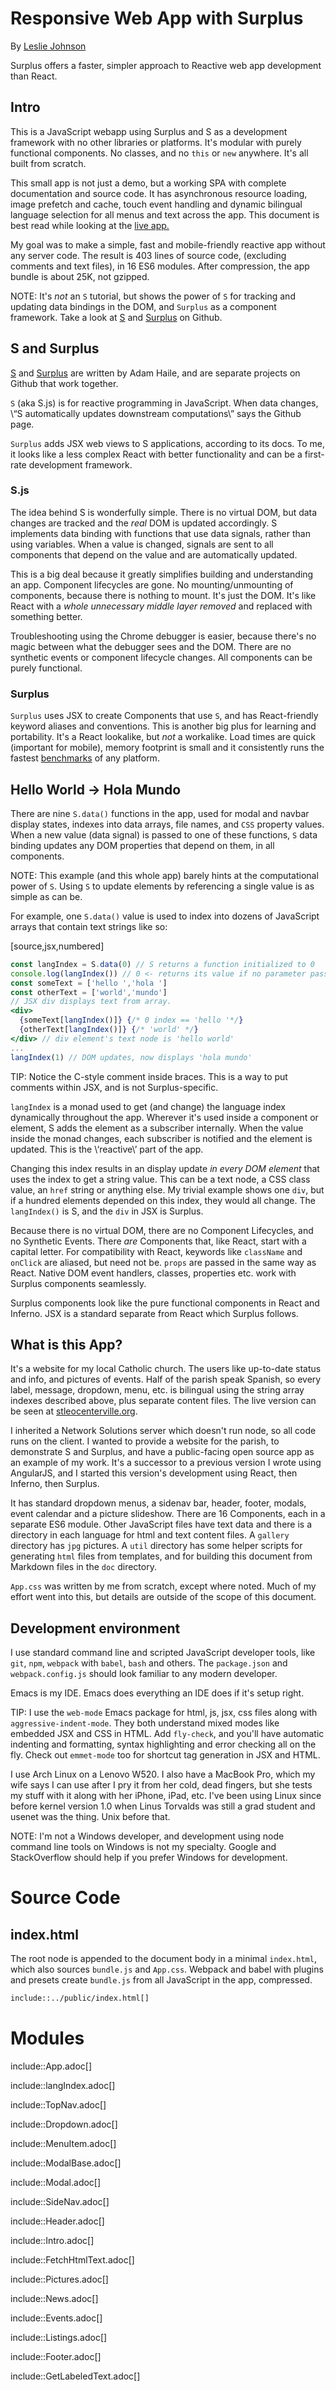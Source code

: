 
# Responsive Web App with Surplus
By [Leslie Johnson](http://les-johnson.com)

Surplus offers a faster, simpler approach to Reactive web app development than React.

## Intro

This is a JavaScript webapp using Surplus and S as a development
framework with no other libraries or platforms. It's modular with
purely functional components. No classes, and no `this` or `new`
anywhere. It's all built from scratch.

This small app is not just a demo, but a working SPA with complete
documentation and source code. It has asynchronous resource loading,
image prefetch and cache, touch event handling and dynamic bilingual language
selection for all menus and text across the app. This document is best read
while looking at the [live app.](http://stleocenterville.org)

My goal was to make a simple, fast and mobile-friendly reactive app
without any server code. The result is 403 lines of source code,
(excluding comments and text files), in 16 ES6 modules. After
compression, the app bundle is about 25K, not gzipped.

NOTE: It's *not* an `S` tutorial, but shows the power of `S` for tracking
and updating data bindings in the DOM, and `Surplus` as a component
framework. Take a look at [S](https://github.com/adamhaile/S) and
[Surplus](https://github.com/adamhaile/surplus) on Github.

## S and Surplus

[S](https://github.com/adamhaile/S) and
[Surplus](https://github.com/adamhaile/surplus) are written by Adam
Haile, and are separate projects on Github that work together.

`S` (aka S.js) is for reactive programming in JavaScript. When data
changes, \“S automatically updates downstream computations\” says the
Github page.

`Surplus` adds JSX web views to S applications, according to its
docs. To me, it looks like a less complex React with better
functionality and can be a first-rate development framework.

### S.js

The idea behind S is wonderfully simple. There is no virtual DOM,
but data changes are tracked and the *real* DOM is updated
accordingly. S implements data binding with functions that use data
signals, rather than using variables. When a value is changed, signals
are sent to all components that depend on the value and are
automatically updated. 

This is a big deal because it greatly simplifies building and
understanding an app. Component lifecycles are gone. No
mounting/unmounting of components, because there is nothing to
mount. It's just the DOM. It's like React with a *whole unnecessary
middle layer removed* and replaced with something better.

Troubleshooting using the Chrome debugger is easier, because there's
no magic between what the debugger sees and the DOM. There are no
synthetic events or component lifecycle changes. All components can be
purely functional.

### Surplus

`Surplus` uses JSX to create Components that use `S`, and has
React-friendly keyword aliases and conventions. This is another big
plus for learning and portability. It's a React lookalike, but *not* a
workalike. Load times are quick (important for mobile), memory
footprint is small and it consistently runs the fastest
[benchmarks](https://github.com/krausest/js-framework-benchmark) of
any platform.

## Hello World -> Hola Mundo
There are nine `S.data()` functions in the app, used for modal and
navbar display states, indexes into data arrays, file names, and `CSS`
property values. When a new value (data signal) is passed to one of
these functions, `S` data binding updates any DOM properties that
depend on them, in all components.

NOTE: This example (and this whole app) barely hints at the
computational power of `S`. Using `S` to update elements by
referencing a single value is as simple as can be.

For example, one `S.data()` value is used to index into dozens of
JavaScript arrays that contain text strings like so:

[source,jsx,numbered]
```jsx
const langIndex = S.data(0) // S returns a function initialized to 0
console.log(langIndex()) // 0 <- returns its value if no parameter passed.
const someText = ['hello ','hola ']
const otherText = ['world','mundo']
// JSX div displays text from array.
<div>
  {someText[langIndex()]} {/* 0 index == 'hello '*/}
  {otherText[langIndex()]} {/* 'world' */}
</div> // div element's text node is 'hello world'
...
langIndex(1) // DOM updates, now displays 'hola mundo'
```

TIP: Notice the C-style comment inside braces. This is a way to
put comments within JSX, and is not Surplus-specific.

`langIndex` is a monad used to get (and change) the language index
dynamically throughout the app. Wherever it's used inside a component or
element, S adds the element as a subscriber internally. When the
value inside the monad changes, each subscriber is notified and the
element is updated. This is the \‘reactive\’ part of the app.

Changing this index results in an display update *in every DOM
element* that uses the index to get a string value. This can be a
text node, a CSS class value, an `href` string or anything else. My
trivial example shows one `div`, but if a hundred elements depended on
this index, they would all change. The `langIndex()` is S, and the
`div` in JSX is Surplus.

Because there is no virtual DOM, there are no Component Lifecycles,
and no Synthetic Events. There *are* Components that, like React,
start with a capital letter. For compatibility with React, keywords
like `className` and `onClick` are aliased, but need not be. `props`
are passed in the same way as React. Native DOM event handlers,
classes, properties etc. work with Surplus components seamlessly.

Surplus components look like the pure functional components in
React and Inferno. JSX is a standard separate from
React which Surplus follows.

## What is this App?
It's a website for my local Catholic church. The users like up-to-date
status and info, and pictures of events. Half of the parish speak
Spanish, so every label, message, dropdown, menu, etc. is bilingual
using the string array indexes described above, plus separate content
files. The live version can be seen at
[stleocenterville.org](http://stleocenterville.org).

I inherited a Network Solutions server which doesn't run node, so
all code runs on the client. I wanted to provide a website for the
parish, to demonstrate S and Surplus, and have a public-facing
open source app as an example of my work. It's a successor to a
previous version I wrote using AngularJS, and I started this
version's development using React, then Inferno, then Surplus.

It has standard dropdown menus, a sidenav bar,
header, footer, modals, event calendar and a picture
slideshow. There are 16 Components, each in a separate ES6
module. Other JavaScript files have text data and there is a directory
in each language for html and text content files. A `gallery` directory has
`jpg` pictures. A `util` directory has some helper scripts for
generating `html` files from templates, and for building this document
from Markdown files in the `doc` directory.

`App.css` was written by me from scratch, except where noted. Much of my
effort went into this, but details are outside of the scope of this
document.

## Development environment

I use standard command line and scripted JavaScript developer tools,
like `git`, `npm`, `webpack` with `babel`, `bash` and others. The
`package.json` and `webpack.config.js` should look familiar to any
modern developer.

Emacs is my IDE. Emacs does everything an IDE does if it's setup
right.

TIP: I use the `web-mode` Emacs package for html, js, jsx,
css files along with `aggressive-indent-mode`. They both understand mixed
modes like embedded JSX and CSS in HTML. Add `fly-check`, and you'll
have automatic indenting and formatting, syntax highlighting and error
checking all on the fly. Check out `emmet-mode` too for shortcut tag generation in
JSX and HTML.

I use Arch Linux on a Lenovo W520. I also have a MacBook Pro, which my
wife says I can use after I pry it from her cold, dead fingers, but
she tests my stuff with it along with her iPhone, iPad, etc. I've been using Linux
since before kernel version 1.0 when Linus Torvalds was still a grad
student and usenet was the thing. Unix before that.

NOTE: I'm not a Windows developer, and development using node
command line tools on Windows is not my specialty. Google and
StackOverflow should help if you prefer Windows
for development.

# Source Code

## index.html
The root node is appended to the document body in a minimal `index.html`,
which also sources `bundle.js` and `App.css`. Webpack and babel with plugins and
presets create `bundle.js` from all JavaScript in the app, compressed.

```html
include::../public/index.html[]
```

# Modules


include::App.adoc[]

include::langIndex.adoc[]

include::TopNav.adoc[]

include::Dropdown.adoc[]

include::MenuItem.adoc[]

include::ModalBase.adoc[]

include::Modal.adoc[]

include::SideNav.adoc[]

include::Header.adoc[]

include::Intro.adoc[]

include::FetchHtmlText.adoc[]

include::Pictures.adoc[]

include::News.adoc[]

include::Events.adoc[]

include::Listings.adoc[]

include::Footer.adoc[]

include::GetLabeledText.adoc[]
